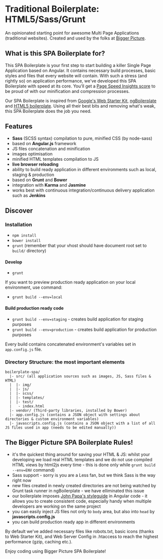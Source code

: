 # Traditional Boilerplate: HTML5/Sass/Grunt
An opinionated starting point for awesome Multi Page Applications (traditional websites). Created and used by the folks at [Bigger Picture](http://www.biggerpicture.agency).

## What is this SPA Boilerplate for?
This SPA Boilerplate is your first step to start building a killer Single Page Application based on Angular. It contains necessary build processes, basic styles and files that every website will contain.
With such a stress (and rightly so) on application performance, we've developed this SPA Boilerplate with speed at its core. You'll get a [Page Speed Insights score](https://developers.google.com/speed/pagespeed/insights/) to be proud of with our minification and compression processes.   

Our SPA Boilerplate is inspired from [Google's Web Starter Kit](https://developers.google.com/web/tools/starter-kit/), [ngBoilerplate](https://github.com/ngbp/ngbp) and [HTML5 boilerplate](https://html5boilerplate.com). Using all their best bits and removing what's weak, this SPA Boilerplate does the job you need.

## Features
* **Sass** (SCSS syntax) compilation to pure, minified CSS (by node-sass)
* based on **Angular.js** framework
* JS files concatenation and minification
* images optimisation
* minified HTML templates compilation to JS
* **live browser reloading**
* ability to build ready application in different environments such as local, staging & production
* based on **Grunt** and **Bower**
* integration with **Karma** and **Jasmine**
* works best with continuous integration/continuous delivery application such as **Jenkins**

## Discover

### Installation
* ```npm install```
* ```bower install```
* ```grunt``` (remember that your vhost should have document root set to ```build/``` directory)

#### Develop
* ```grunt```

If you want to preview production ready application on your local environment, use command:
* ```grunt build --env=local```

#### Build production ready code
* ```grunt build --env=staging``` - creates build application for staging purposes
* ```grunt build --env=production``` - creates build application for production purposes

Every build contains concatenated environment's variables set in ```app.config.js``` file.

### Directory Structure: the most important elements

```
boilerplate-spa/
  |- src/ (all application sources such as images, JS, Sass files & HTML)
  |  |- img/
  |  |- js/
  |  |- scss/
  |  |- templates/
  |  |- test/
  |   - index.html
  |- vendor/ (Third-party libraries, installed by Bower)
  |- app.config.js (contains a JSON object with settings about directories & custom environment variables)
  |- javascripts.config.js (contains a JSON object with a list of all JS files used in app (needs to be edited manually))
```

## The Bigger Picture SPA Boilerplate Rules!
* it's the quickest thing around for saving your HTML & JS: whilst your developing we load real HTML templates and we do not use compiled HTML views by html2js every time - this is done only while ```grunt build --env=ENV``` command)
* Sass support - sorry is you are a Less fan, but we think Sass is the way right now
* new files created in newly created directories are not being watched by Grunt task runner in ngBoilerplate - we have elliminated this issue
* our boilerplate imposes [John Papa's styleguide](https://github.com/johnpapa/angular-styleguide) in Angular code - it allows you to create consistent code, especially handy when multiple developers are working on the same project
* you can easily inject JS files not only to ```body``` area, but also into ```head``` by **javascripts.config.js**
* you can build production ready app in different environments

By default we've added necessary files like robots.txt, basic icons (thanks to Web Starter Kit), and Web Server Config in .htaccess to reach the highest performance (gzip, caching etc.).

Enjoy coding using Bigger Picture SPA Boilerplate!
